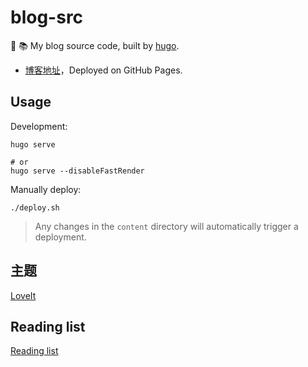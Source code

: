 # blog-src

:see_no_evil: :books:  My blog source code, built by [hugo](https://github.com/gohugoio/hugo).

- [博客地址](https://shipengqi.github.io)，Deployed on GitHub Pages.

## Usage

Development:

```
hugo serve

# or 
hugo serve --disableFastRender
```

Manually deploy:

```
./deploy.sh
```

> Any changes in the `content` directory will automatically trigger a deployment.

## 主题

[LoveIt](https://github.com/dillonzq/LoveIt)

## Reading list

[Reading list](./SUMMARY.md)
